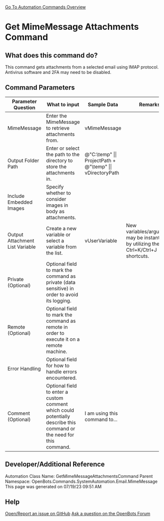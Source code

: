 <!--TITLE: Get MimeMessage Attachments Command -->
<!-- SUBTITLE: a command in the System Automation Commands\Email\MimeMessage group. -->
[Go To Automation Commands Overview](/automation-commands)


# Get MimeMessage Attachments Command


## What does this command do?
This command gets attachments from a selected email using IMAP protocol. Antivirus software and 2FA may need to be disabled.


## Command Parameters
| Parameter Question   	| What to input  	|  Sample Data 	| Remarks  	|
| ---                    | ---               | ---           | ---       |
|MimeMessage|Enter the MimeMessage to retrieve attachments from.|vMimeMessage||
|Output Folder Path|Enter or select the path to the directory to store the attachments in.|@"C:\temp" \|\| ProjectPath + @"\temp" \|\| vDirectoryPath||
|Include Embedded Images|Specify whether to consider images in body as attachments.|||
|Output Attachment List Variable|Create a new variable or select a variable from the list.|vUserVariable|New variables/arguments may be instantiated by utilizing the Ctrl+K/Ctrl+J shortcuts.|
|Private (Optional)|Optional field to mark the command as private (data sensitive) in order to avoid its logging.|||
|Remote (Optional)|Optional field to mark the command as remote in order to execute it on a remote machine.|||
|Error Handling|Optional field for how to handle errors encountered.|||
|Comment (Optional)|Optional field to enter a custom comment which could potentially describe this command or the need for this command.|I am using this command to...||


## Developer/Additional Reference
Automation Class Name: GetMimeMessageAttachmentsCommand
Parent Namespace: OpenBots.Commands.SystemAutomation.Email.MimeMessage
This page was generated on 07/19/23 09:51 AM


## Help
[Open/Report an issue on GitHub](https://github.com/OpenBotsAI/OpenBots.Studio/issues/new)
[Ask a question on the OpenBots Forum](https://openbots.ai/forums/)

